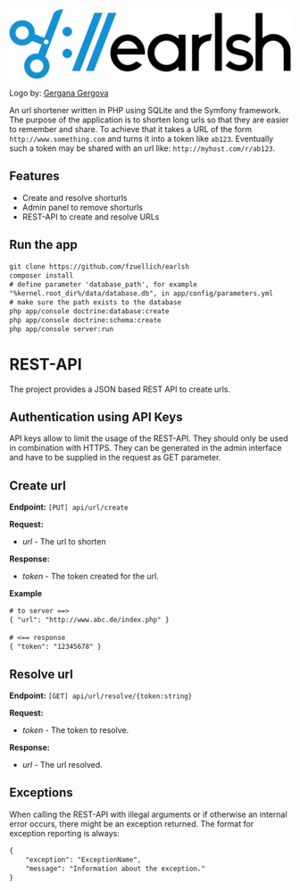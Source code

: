 ![Earlsh - URL shortener](./web/img/logo.png?raw=true "Earlsh - URL shortener")

Logo by: [Gergana Gergova](http://www.gerganagergova.net/)

An url shortener written in PHP using SQLite and the Symfony framework. The purpose of the application is to shorten long urls so that they are easier to remember and share. To achieve that it takes a URL of the form `http://www.something.com` and turns it into a token like `ab123`. Eventually such a token may be shared with an url like: `http://myhost.com/r/ab123`.

## Features

* Create and resolve shorturls
* Admin panel to remove shorturls
* REST-API to create and resolve URLs

## Run the app

    git clone https://github.com/fzuellich/earlsh
    composer install
    # define parameter 'database_path', for example "%kernel.root_dir%/data/database.db", in app/config/parameters.yml
    # make sure the path exists to the database
    php app/console doctrine:database:create
    php app/console doctrine:schema:create
    php app/console server:run

# REST-API

The project provides a JSON based REST API to create urls.

## Authentication using API Keys

API keys allow to limit the usage of the REST-API. They should only be used in
combination with HTTPS. They can be generated in the admin interface and have to be
supplied in the request as GET parameter.

## Create url
**Endpoint:** `[PUT] api/url/create`

**Request:**
* _url_ - The url to shorten

**Response:**
* _token_ - The token created for the url.

**Example**

	# to server ==>
	{ "url": "http://www.abc.de/index.php" }

	# <== response
	{ "token": "12345678" }

## Resolve url

**Endpoint:** `[GET] api/url/resolve/{token:string}`

**Request:**

* _token_ - The token to resolve.

**Response:**

* _url_ - The url resolved.

## Exceptions

When calling the REST-API with illegal arguments or if otherwise an internal error occurs, there might be an exception returned. The format for exception reporting is always:

    {
        "exception": "ExceptionName",
        "message": "Information about the exception."
    }
